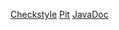 [Checkstyle](https://htmlpreview.github.io/?https://github.com/teiran/Miinaharavatiera/blob/master/documentaatio/site/checkstyle.html)
[Pit](https://htmlpreview.github.io/?https://github.com/teiran/Miinaharavatiera/blob/master/documentaatio/201612091627/index.html)
[JavaDoc](https://htmlpreview.github.io/?https://github.com/teiran/Miinaharavatiera/blob/master/documentaatio/site/apidocs/index.html)
